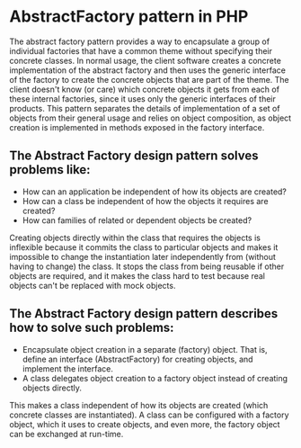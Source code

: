 # AbstractFactory pattern in PHP

The abstract factory pattern provides a way to encapsulate a group of individual factories that have a common theme 
without specifying their concrete classes. In normal usage, the client software creates a concrete implementation 
of the abstract factory and then uses the generic interface of the factory to create the concrete objects that are part 
of the theme. The client doesn't know (or care) which concrete objects it gets from each of these internal factories, 
since it uses only the generic interfaces of their products. This pattern separates the details of implementation of 
a set of objects from their general usage and relies on object composition, as object creation is implemented in methods
 exposed in the factory interface.

## The Abstract Factory design pattern solves problems like:

- How can an application be independent of how its objects are created?
- How can a class be independent of how the objects it requires are created?
- How can families of related or dependent objects be created?

Creating objects directly within the class that requires the objects is inflexible because it commits the class to 
particular objects and makes it impossible to change the instantiation later independently from (without having to 
change) the class. It stops the class from being reusable if other objects are required, and it makes the class hard to
 test because real objects can't be replaced with mock objects.

## The Abstract Factory design pattern describes how to solve such problems:

- Encapsulate object creation in a separate (factory) object. That is, define an interface (AbstractFactory) for 
creating objects, and implement the interface.
- A class delegates object creation to a factory object instead of creating objects directly.

This makes a class independent of how its objects are created (which concrete classes are instantiated). A class can be 
configured with a factory object, which it uses to create objects, and even more, the factory object can be exchanged at run-time.